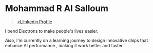 # Mohammad R Al Salloum

>[>Llinkedin Profile](https://www.linkedin.com/in/mohammad-r-al-salloum-b3476a317)

I bend Electrons to make people's lives easier.

*Also*, I'm currently on a learning journey to design innovative chips that enhance AI performance
, making it work better and faster.
